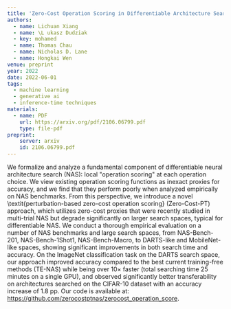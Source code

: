 ```yaml
---
title: 'Zero-Cost Operation Scoring in Differentiable Architecture Search'
authors:
  - name: Lichuan Xiang
  - name: \L ukasz Dudziak
  - key: mohamed
  - name: Thomas Chau
  - name: Nicholas D. Lane
  - name: Hongkai Wen
venue: preprint
year: 2022
date: 2022-06-01
tags:
  - machine learning
  - generative ai
  - inference-time techniques
materials:
  - name: PDF
    url: https://arxiv.org/pdf/2106.06799.pdf
    type: file-pdf
preprint:
    server: arxiv
    id: 2106.06799.pdf
---
```

We formalize and analyze a fundamental component of differentiable neural architecture search (NAS): local "operation scoring" at each operation choice. We view existing operation scoring functions as inexact proxies for accuracy, and we find that they perform poorly when analyzed empirically on NAS benchmarks. From this perspective, we introduce a novel \textit{perturbation-based zero-cost operation scoring} (Zero-Cost-PT) approach, which utilizes zero-cost proxies that were recently studied in multi-trial NAS but degrade significantly on larger search spaces, typical for differentiable NAS. We conduct a thorough empirical evaluation on a number of NAS benchmarks and large search spaces, from NAS-Bench-201, NAS-Bench-1Shot1, NAS-Bench-Macro, to DARTS-like and MobileNet-like spaces, showing significant improvements in both search time and accuracy. On the ImageNet classification task on the DARTS search space, our approach improved accuracy compared to the best current training-free methods (TE-NAS) while being over 10$\times$ faster (total searching time 25 minutes on a single GPU), and observed significantly better transferability on architectures searched on the CIFAR-10 dataset with an accuracy increase of 1.8 pp. Our code is available at: https://github.com/zerocostptnas/zerocost_operation_score.
